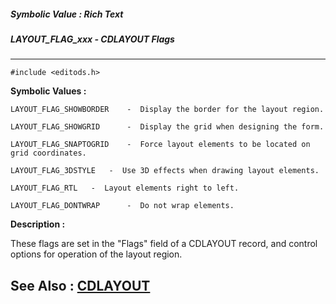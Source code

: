 ##### Symbolic Value : Rich Text
##### LAYOUT_FLAG_xxx - CDLAYOUT Flags
---
```
#include <editods.h>
```

**Symbolic Values :**

	LAYOUT_FLAG_SHOWBORDER	  -  Display the border for the layout region.

	LAYOUT_FLAG_SHOWGRID	  -  Display the grid when designing the form.

	LAYOUT_FLAG_SNAPTOGRID	  -  Force layout elements to be located on grid coordinates.

	LAYOUT_FLAG_3DSTYLE	  -  Use 3D effects when drawing layout elements.

	LAYOUT_FLAG_RTL	  -  Layout elements right to left.

	LAYOUT_FLAG_DONTWRAP	  -  Do not wrap elements.


**Description :**

These flags are set in the &quot;Flags&quot; field of a CDLAYOUT record, and control options for operation of the layout region.


**See Also :**
[CDLAYOUT](/domino-c-api-docs/reference/Data/CDLAYOUT)
---
